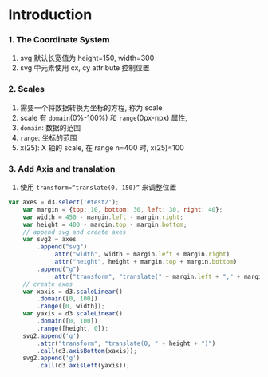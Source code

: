 # Introduction

### 1. The Coordinate System

1. svg 默认长宽值为 height=150, width=300
2. svg 中元素使用 cx, cy attribute 控制位置

### 2. Scales

1. 需要一个将数据转换为坐标的方程, 称为 scale
2. scale 有 `domain`(0%-100%) 和 `range`(0px-npx) 属性, 
3. `domain`: 数据的范围
4. `range`: 坐标的范围
5. x(25): X 轴的 scale, 在 range n=400 时, x(25)=100

### 3. Add Axis and translation

1. 使用 `transform=“translate(0, 150)”` 来调整位置


```js
var axes = d3.select('#test2');
    var margin = {top: 10, bottom: 30, left: 30, right: 40};
    var width = 450 - margin.left - margin.right;
    var height = 400 - margin.top - margin.bottom;
    // append svg and create axes
    var svg2 = axes
        .append("svg")
            .attr("width", width + margin.left + margin.right)
            .attr("height", height + margin.top + margin.bottom)
        .append("g")
            .attr("transform", "translate(" + margin.left + "," + margin.top + ")");
    // create axes
    var xaxis = d3.scaleLinear()
        .domain([0, 100])
        .range([0, width]);
    var yaxis = d3.scaleLinear()
        .domain([0, 100])
        .range([height, 0]);
    svg2.append('g')
        .attr("transform", "translate(0, " + height + ")")
        .call(d3.axisBottom(xaxis));
    svg2.append('g')
        .call(d3.axisLeft(yaxis));
```